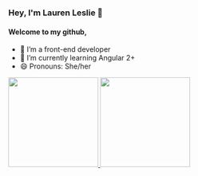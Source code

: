 ### Hey, I'm Lauren Leslie 👋

#### Welcome to my github,

- 🔭 I’m a front-end developer
- 🌱 I’m currently learning Angular 2+
- 😄 Pronouns: She/her


<div>
  <a href="https://github.com/lesada">
  <img height="180em" src="https://github-readme-stats.vercel.app/api?username=lesada&show_icons=true&theme=dracula&include_all_commits=true&count_private=true"/>
  <img height="180em" src="https://github-readme-stats.vercel.app/api/top-langs/?username=lesada&layout=compact&langs_count=7&theme=dracula"/>
</div>
